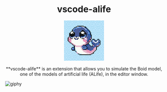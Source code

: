 <div align='center'>

# vscode-alife
![](/icon.png)

</div>

<p align='center'>
**vscode-alife** is an extension that allows you to simulate the Boid model, one of the models of artificial life (ALife), in the editor window.
</p>


![giphy](https://github.com/user-attachments/assets/e4140351-ff08-4e3d-ae97-387979ecdcfd)
